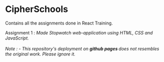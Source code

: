 # CipherSchools
Contains all the assignments done in React Training.

Assignment 1 : <em> Made Stopwatch web-application using HTML, CSS and JavaScript. </em>
<br><br>
<em> Note : - This repository's deployment on <strong> github pages </strong> does not resembles the original work. Please ignore it. </em>

